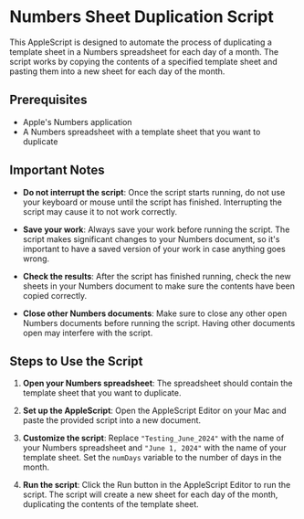 # Numbers Sheet Duplication Script

This AppleScript is designed to automate the process of duplicating a template sheet in a Numbers spreadsheet for each day of a month. The script works by copying the contents of a specified template sheet and pasting them into a new sheet for each day of the month.

## Prerequisites

- Apple's Numbers application
- A Numbers spreadsheet with a template sheet that you want to duplicate

## Important Notes

- **Do not interrupt the script**: Once the script starts running, do not use your keyboard or mouse until the script has finished. Interrupting the script may cause it to not work correctly.

- **Save your work**: Always save your work before running the script. The script makes significant changes to your Numbers document, so it's important to have a saved version of your work in case anything goes wrong.

- **Check the results**: After the script has finished running, check the new sheets in your Numbers document to make sure the contents have been copied correctly.

- **Close other Numbers documents**: Make sure to close any other open Numbers documents before running the script. Having other documents open may interfere with the script.

## Steps to Use the Script

1. **Open your Numbers spreadsheet**: The spreadsheet should contain the template sheet that you want to duplicate.

2. **Set up the AppleScript**: Open the AppleScript Editor on your Mac and paste the provided script into a new document.

3. **Customize the script**: Replace `"Testing_June_2024"` with the name of your Numbers spreadsheet and `"June 1, 2024"` with the name of your template sheet. Set the `numDays` variable to the number of days in the month.

4. **Run the script**: Click the Run button in the AppleScript Editor to run the script. The script will create a new sheet for each day of the month, duplicating the contents of the template sheet.



